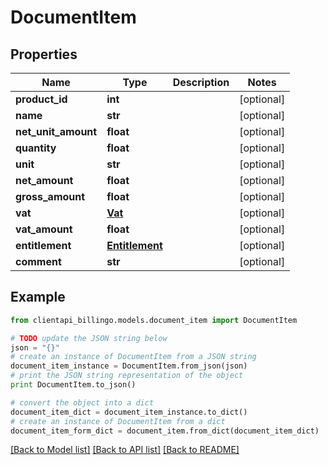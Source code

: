 # DocumentItem


## Properties
Name | Type | Description | Notes
------------ | ------------- | ------------- | -------------
**product_id** | **int** |  | [optional] 
**name** | **str** |  | [optional] 
**net_unit_amount** | **float** |  | [optional] 
**quantity** | **float** |  | [optional] 
**unit** | **str** |  | [optional] 
**net_amount** | **float** |  | [optional] 
**gross_amount** | **float** |  | [optional] 
**vat** | [**Vat**](Vat.md) |  | [optional] 
**vat_amount** | **float** |  | [optional] 
**entitlement** | [**Entitlement**](Entitlement.md) |  | [optional] 
**comment** | **str** |  | [optional] 

## Example

```python
from clientapi_billingo.models.document_item import DocumentItem

# TODO update the JSON string below
json = "{}"
# create an instance of DocumentItem from a JSON string
document_item_instance = DocumentItem.from_json(json)
# print the JSON string representation of the object
print DocumentItem.to_json()

# convert the object into a dict
document_item_dict = document_item_instance.to_dict()
# create an instance of DocumentItem from a dict
document_item_form_dict = document_item.from_dict(document_item_dict)
```
[[Back to Model list]](../README.md#documentation-for-models) [[Back to API list]](../README.md#documentation-for-api-endpoints) [[Back to README]](../README.md)


